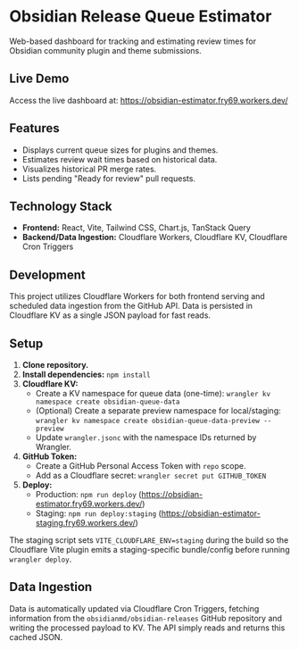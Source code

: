 # Obsidian Release Queue Estimator

Web-based dashboard for tracking and estimating review times for Obsidian
community plugin and theme submissions.

## Live Demo

Access the live dashboard at: https://obsidian-estimator.fry69.workers.dev/

## Features

- Displays current queue sizes for plugins and themes.
- Estimates review wait times based on historical data.
- Visualizes historical PR merge rates.
- Lists pending "Ready for review" pull requests.

## Technology Stack

- **Frontend:** React, Vite, Tailwind CSS, Chart.js, TanStack Query
- **Backend/Data Ingestion:** Cloudflare Workers, Cloudflare KV, Cloudflare Cron
  Triggers

## Development

This project utilizes Cloudflare Workers for both frontend serving and scheduled
data ingestion from the GitHub API. Data is persisted in Cloudflare KV as a
single JSON payload for fast reads.

## Setup

1.  **Clone repository.**
2.  **Install dependencies:** `npm install`
3.  **Cloudflare KV:**
    - Create a KV namespace for queue data (one-time):
      `wrangler kv namespace create obsidian-queue-data`
    - (Optional) Create a separate preview namespace for local/staging:
      `wrangler kv namespace create obsidian-queue-data-preview --preview`
    - Update `wrangler.jsonc` with the namespace IDs returned by Wrangler.
4.  **GitHub Token:**
    - Create a GitHub Personal Access Token with `repo` scope.
    - Add as a Cloudflare secret: `wrangler secret put GITHUB_TOKEN`
5.  **Deploy:**
    - Production: `npm run deploy`
      (https://obsidian-estimator.fry69.workers.dev/)
    - Staging: `npm run deploy:staging`
      (https://obsidian-estimator-staging.fry69.workers.dev/)

The staging script sets `VITE_CLOUDFLARE_ENV=staging` during the build so the
Cloudflare Vite plugin emits a staging-specific bundle/config before running
`wrangler deploy`.

## Data Ingestion

Data is automatically updated via Cloudflare Cron Triggers, fetching information
from the `obsidianmd/obsidian-releases` GitHub repository and writing the
processed payload to KV. The API simply reads and returns this cached JSON.
